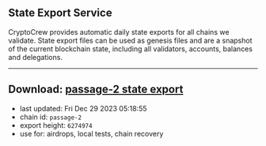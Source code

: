 ## State Export Service
CryptoCrew provides automatic daily state exports for all chains we validate. State export files can be used as genesis files and are a snapshot of the current blockchain state, including all validators, accounts, balances and delegations.

---
**Download: [passage-2 state export](https://dl.ccvalidators.com/SERVICE/passage/passage-2_export_6274974.json)**
---

- last updated: Fri Dec 29 2023 05:18:55
- chain id: `passage-2`
- export height: `6274974`
- use for: airdrops, local tests, chain recovery
